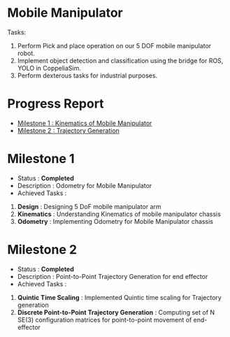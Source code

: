 # Mobile Manipulator

Tasks:
1. Perform Pick and place operation on our 5 DOF mobile manipulator robot. 
2. Implement object detection and classification using the bridge for ROS, YOLO in CoppeliaSim. 
3. Perform dexterous tasks for industrial purposes. 


# Progress Report
- [Milestone 1 : Kinematics of Mobile Manipulator](#milestone-1)
- [Milestone 2 : Trajectory Generation](#milestone-2)




# Milestone 1
* Status : **Completed**
* Description : Odometry for Mobile Manipulator
* Achieved Tasks :
1. **Design** : Designing 5 DoF mobile manipulator arm
2. **Kinematics** : Understanding Kinematics of mobile manipulator chassis
3. **Odometry** : Implementing Odometry for Mobile Manipulator chassis

# Milestone 2
* Status : **Completed**
* Description : Point-to-Point Trajectory Generation for end effector
* Achieved Tasks :
1. **Quintic Time Scaling** : Implemented Quintic time scaling for Trajectory generation
2. **Discrete Point-to-Point Trajectory Generation** : Computing set of N SE(3) configuration matrices for point-to-point movement of end-effector







